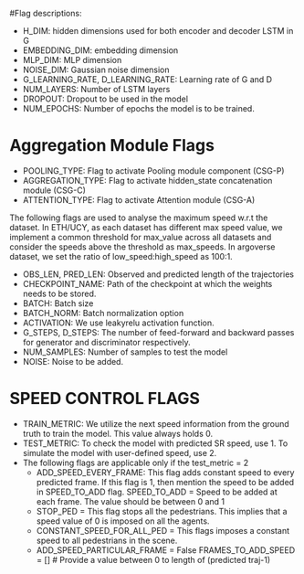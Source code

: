 
#Flag descriptions:

- H_DIM: hidden dimensions used for both encoder and decoder LSTM in G
- EMBEDDING_DIM: embedding dimension
- MLP_DIM: MLP dimension
- NOISE_DIM: Gaussian noise dimension
- G_LEARNING_RATE, D_LEARNING_RATE: Learning rate of G and D
- NUM_LAYERS: Number of LSTM layers
- DROPOUT: Dropout to be used in the model
- NUM_EPOCHS: Number of epochs the model is to be trained. 

# Aggregation Module Flags
- POOLING_TYPE: Flag to activate Pooling module component (CSG-P)
- AGGREGATION_TYPE: Flag to activate hidden_state concatenation module (CSG-C)
- ATTENTION_TYPE: Flag to activate Attention module (CSG-A) 

The following flags are used to analyse the maximum speed w.r.t the dataset. 
In ETH/UCY, as each dataset has different max speed value, we implement a common threshold for max_value across all datasets and consider the speeds above the threshold as max_speeds.
In argoverse dataset, we set the ratio of low_speed:high_speed as 100:1.

- OBS_LEN, PRED_LEN: Observed and predicted length of the trajectories
- CHECKPOINT_NAME: Path of the checkpoint at which the weights needs to be stored.
- BATCH: Batch size
- BATCH_NORM: Batch normalization option
- ACTIVATION: We use leakyrelu activation function.
- G_STEPS, D_STEPS: The number of feed-forward and backward passes for generator and discriminator respectively.
- NUM_SAMPLES: Number of samples to test the model
- NOISE: Noise to be added.


# SPEED CONTROL FLAGS
- TRAIN_METRIC: We utilize the next speed information from the ground truth to train the model. This value always holds 0. 
- TEST_METRIC: To check the model with predicted SR speed, use 1. To simulate the model with user-defined speed, use 2.  
- The following flags are applicable only if the test_metric = 2
    - ADD_SPEED_EVERY_FRAME: This flag adds constant speed to every predicted frame. If this flag is 1, then mention the speed to be added in SPEED_TO_ADD flag.
SPEED_TO_ADD = Speed to be added at each frame. The value should be between 0 and 1
    - STOP_PED = This flag stops all the pedestrians. This implies that a speed value of 0 is imposed on all the agents.
    - CONSTANT_SPEED_FOR_ALL_PED = This flags imposes a constant speed to all pedestrians in the scene. 
    - ADD_SPEED_PARTICULAR_FRAME = False
    FRAMES_TO_ADD_SPEED = []  # Provide a value between 0 to length of (predicted traj-1)